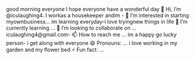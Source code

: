good morning everyone I hope everyone have a wonderful day  👋 Hi, I’m @iculaughing4.        I workas a housekeeper andim - 👀 I’m interested in starting myownbusiness...
im learning everyday-i love tryingnew things in life 🌱 I’m currently learning ...
 💞️ I’m looking to collaborate on ...
 iculaughing4@gmail.com- 📫 How to reach me ...
im a happy go lucky person- i get along with everyone 😄 Pronouns: ...
i love working in my garden and my flower bed ⚡ Fun fact: ...

<!---
iculaughing4/iculaughing4 is a ✨ special ✨ repository because its `README.md` (this file) appears on your GitHub profile.
You can click the Preview link to take a look at your changes.
--->
